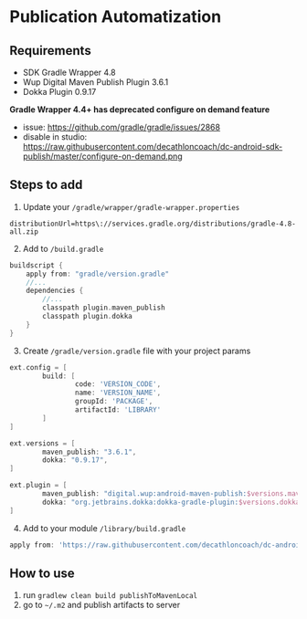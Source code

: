 # Publication Automatization 

## Requirements

- SDK Gradle Wrapper 4.8
- Wup Digital Maven Publish Plugin 3.6.1
- Dokka Plugin 0.9.17

**Gradle Wrapper 4.4+ has deprecated configure on demand feature**

- issue: https://github.com/gradle/gradle/issues/2868
- disable in studio: https://raw.githubusercontent.com/decathloncoach/dc-android-sdk-publish/master/configure-on-demand.png

## Steps to add

1. Update your `/gradle/wrapper/gradle-wrapper.properties`

```text
distributionUrl=https\://services.gradle.org/distributions/gradle-4.8-all.zip
```

2. Add to `/build.gradle` 

```groovy
buildscript {
    apply from: "gradle/version.gradle"
    //...
    dependencies {
        //...
        classpath plugin.maven_publish
        classpath plugin.dokka
    }
}
```

3. Create `/gradle/version.gradle` file with your project params

```groovy
ext.config = [
        build: [
                code: 'VERSION_CODE',
                name: 'VERSION_NAME',
                groupId: 'PACKAGE',
                artifactId: 'LIBRARY'
        ]
]

ext.versions = [
        maven_publish: "3.6.1",
        dokka: "0.9.17",
]

ext.plugin = [
        maven_publish: "digital.wup:android-maven-publish:$versions.maven_publish",
        dokka: "org.jetbrains.dokka:dokka-gradle-plugin:$versions.dokka"
]
```

4. Add to your module `/library/build.gradle`

```groovy
apply from: 'https://raw.githubusercontent.com/decathloncoach/dc-android-sdk-publish/master/publication.gradle'
```

## How to use

1. run `gradlew clean build publishToMavenLocal`
2. go to `~/.m2` and publish artifacts to server
